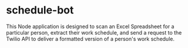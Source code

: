 # schedule-bot

This Node application is designed to scan an Excel Spreadsheet for a particular person, extract their work schedule, and send a request to the Twilio API to deliver a formatted version of a person's work schedule. 